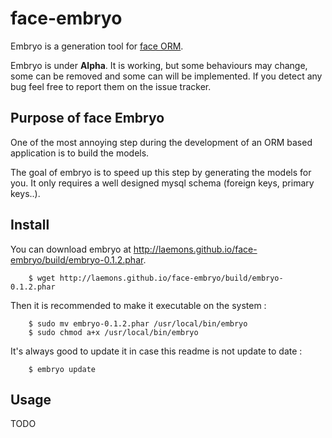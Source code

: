 face-embryo
===========

Embryo is a generation tool for [face ORM](https://github.com/laemons/face).

Embryo is under **Alpha**. It is working, but some behaviours may change, some can be removed and some can will be implemented.
If you detect any bug feel free to report them on the issue tracker.

Purpose of face Embryo
----------------------

One of the most annoying step during the development of an ORM based application is to build the models.

The goal of embryo is to speed up this step by generating the models for you. It only requires a well designed
mysql schema (foreign keys, primary keys..).


Install
-------

You can download embryo at http://laemons.github.io/face-embryo/build/embryo-0.1.2.phar.

```shell
    $ wget http://laemons.github.io/face-embryo/build/embryo-0.1.2.phar
```

Then it is recommended to make it executable on the system :

```shell
    $ sudo mv embryo-0.1.2.phar /usr/local/bin/embryo
    $ sudo chmod a+x /usr/local/bin/embryo
```

It's always good to update it in case this readme is not update to date :

```shell
    $ embryo update
```


Usage
-----

TODO
